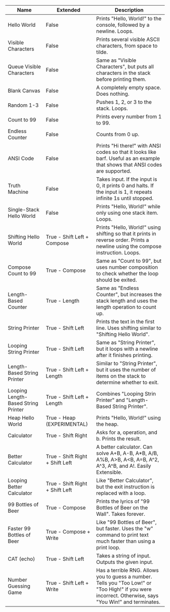  Name | Extended | Description
 -----|----------|------------
 Hello World | False | Prints "Hello, World!" to the console, followed by a newline. Loops.
 Visible Characters | False | Prints several visible ASCII characters, from space to tilde.
 Queue Visible Characters | False | Same as "Visible Characters", but puts all characters in the stack before printing them.
 Blank Canvas | False | A completely empty space. Does nothing.
 Random 1-3 | False | Pushes 1, 2, or 3 to the stack. Loops.
 Count to 99 | False | Prints every number from 1 to 99.
 Endless Counter | False | Counts from 0 up.
 ANSI Code | False | Prints "Hi there!" with ANSI codes so that it looks like barf. Useful as an example that shows that ANSI codes are supported.
 Truth Machine | False | Takes input. If the input is 0, it prints 0 and halts. If the input is 1, it repeats infinite 1s until stopped.
 Single-Stack Hello World | False | Prints "Hello, World!" while only using one stack item. Loops.
 Shifting Hello World | True - Shift Left + Compose | Prints "Hello, World!" using shifting so that it prints in reverse order. Prints a newline using the compose instruction. Loops.
 Compose Count to 99 | True - Compose | Same as "Count to 99", but uses number composition to check whether the loop should be exited.
 Length-Based Counter | True - Length | Same as "Endless Counter", but increases the stack length and uses the length operation to count up.
 String Printer | True - Shift Left | Prints the text in the first line. Uses shifting similar to "Shifting Hello World".
 Looping String Printer | True - Shift Left | Same as "String Printer", but it loops with a newline after it finishes printing.
 Length-Based String Printer | True - Shift Left + Length | Similar to "String Printer", but it uses the number of items on the stack to determine whether to exit.
 Looping Length-Based String Printer | True - Shift Left + Length | Combines "Looping Strin Printer" and "Length-Based String Printer".
 Heap Hello World | True - Heap (EXPERIMENTAL) | Prints "Hello, World!" using the heap.
 Calculator | True - Shift Right | Asks for a, operation, and b. Prints the result.
 Better Calculator | True - Shift Right + Shift Left | A better calculator. Can solve A+B, A-B, A*B, A/B, A%B, A>B, A&lt;B, A=B, A^2, A^3, A^B, and A!. Easily Extensible.
 Looping Better Calculator | True - Shift Right + Shift Left | Like "Better Calculator", but the exit instruction is replaced with a loop.
 99 Bottles of Beer | True - Compose | Prints the lyrics of "99 Bottles of Beer on the Wall". Takes forever.
 Faster 99 Bottles of Beer | True - Compose + Write | Like "99 Bottles of Beer", but faster. Uses the "w" command to print text much faster than using a print loop.
 CAT (echo) | True - Shift Left | Takes a string of input. Outputs the given input.
 Number Guessing Game | True - Shift Left + Write | Has a terrible RNG. Allows you to guess a number. Tells you "Too Low!" or "Too High!" if you were incorrect. Otherwise, says "You Win!" and terminates.
